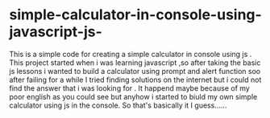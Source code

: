 # simple-calculator-in-console-using-javascript-js-
This is a simple code for creating a simple calculator in console using js . This  project started when i was learning javascript ,so after taking the basic js lessons i wanted to build a  calculator using prompt and alert function soo after failing for a while I tried finding solutions on the internet but i could not find the answer that i was looking for . It happend maybe because of my poor english as you could see but anyhow i started to biuld my own simple calculator using js in the console. So that's basically it I guess......
